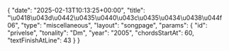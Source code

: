 {
    "date": "2025-02-13T10:13:25+00:00",
    "title": "\u0418\u043d\u0442\u0435\u0440\u043c\u0435\u0434\u0438\u044f 06",
    "type": "miscellaneous",
    "layout": "songpage",
    "params": {
        "id": "privelse",
        "tonality": "Dm",
        "year": "2005",
        "chordsStartAt": 60,
        "textFinishAtLine": 43
    }
}